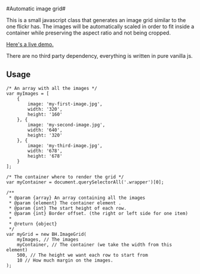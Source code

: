 #Automatic image grid#

This is a small javascript class that generates an image grid similar to the one flickr has. The images will be automatically scaled in order to fit inside a container while preserving the aspect ratio and not being cropped.

[Here's a live demo.][1]

There are no third party dependency, everything is written in pure vanilla js.

## Usage ##

    /* An array with all the images */
    var myImages = [
		{
			image: 'my-first-image.jpg',
			width: '320',
			height: '160'
		}, {
			image: 'my-second-image.jpg',
			width: '640',
			height: '320'
		}, {
			image: 'my-third-image.jpg',
			width: '678',
			height: '678'
		}
	];
	
    /* The container where to render the grid */
	var myContainer = document.querySelectorAll('.wrapper')[0];

	/**
	 * @param {array} An array containing all the images
	 * @param {element} The container element .
	 * @param {int} The start height of each row.
	 * @param {int} Border offset. (the right or left side for one item)
	 *
	 * @return {object}
	 */
	var myGrid = new BH.ImageGrid(
		myImages, // The images
		myContainer, // The container (we take the width from this element)
		500, // The height we want each row to start from
		10 // How much margin on the images.
	);


  [1]: https://rawgit.com/beije/automatic-image-grid/master/index.html